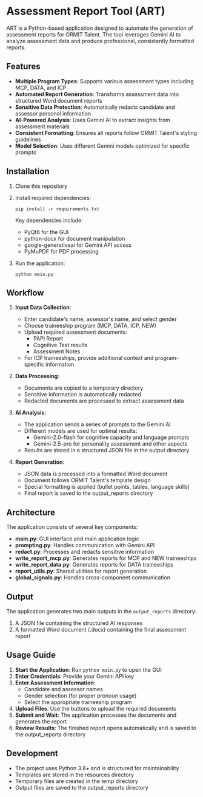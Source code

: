 # Assessment Report Tool (ART)

ART is a Python-based application designed to automate the generation of assessment reports for ORMIT Talent. The tool leverages Gemini AI to analyze assessment data and produce professional, consistently formatted reports.

## Features
- **Multiple Program Types**: Supports various assessment types including MCP, DATA, and ICP
- **Automated Report Generation**: Transforms assessment data into structured Word document reports
- **Sensitive Data Protection**: Automatically redacts candidate and assessor personal information
- **AI-Powered Analysis**: Uses Gemini AI to extract insights from assessment materials
- **Consistent Formatting**: Ensures all reports follow ORMIT Talent's styling guidelines
- **Model Selection**: Uses different Gemini models optimized for specific prompts

## Installation

1. Clone this repository
2. Install required dependencies:
   ```
   pip install -r requirements.txt
   ```
   
   Key dependencies include:
   - PyQt6 for the GUI
   - python-docx for document manipulation
   - google-generativeai for Gemini API access
   - PyMuPDF for PDF processing

3. Run the application:
   ```
   python main.py
   ```

## Workflow

1. **Input Data Collection**:
   - Enter candidate's name, assessor's name, and select gender
   - Choose traineeship program (MCP, DATA, ICP, NEW)
   - Upload required assessment documents:
     - PAPI Report
     - Cognitive Test results
     - Assessment Notes
   - For ICP traineeships, provide additional context and program-specific information

2. **Data Processing**:
   - Documents are copied to a temporary directory
   - Sensitive information is automatically redacted
   - Redacted documents are processed to extract assessment data

3. **AI Analysis**:
   - The application sends a series of prompts to the Gemini AI
   - Different models are used for optimal results:
     - Gemini-2.0-flash for cognitive capacity and language prompts
     - Gemini-2.5-pro for personality assessment and other aspects
   - Results are stored in a structured JSON file in the output directory

4. **Report Generation**:
   - JSON data is processed into a formatted Word document
   - Document follows ORMIT Talent's template design
   - Special formatting is applied (bullet points, tables, language skills)
   - Final report is saved to the output_reports directory

## Architecture

The application consists of several key components:

- **main.py**: GUI interface and main application logic
- **prompting.py**: Handles communication with Gemini API
- **redact.py**: Processes and redacts sensitive information
- **write_report_mcp.py**: Generates reports for MCP and NEW traineeships
- **write_report_data.py**: Generates reports for DATA traineeships 
- **report_utils.py**: Shared utilities for report generation
- **global_signals.py**: Handles cross-component communication

## Output

The application generates two main outputs in the `output_reports` directory:
1. A JSON file containing the structured AI responses
2. A formatted Word document (.docx) containing the final assessment report

## Usage Guide

1. **Start the Application**: Run `python main.py` to open the GUI
2. **Enter Credentials**: Provide your Gemini API key
3. **Enter Assessment Information**:
   - Candidate and assessor names
   - Gender selection (for proper pronoun usage)
   - Select the appropriate traineeship program
4. **Upload Files**: Use the buttons to upload the required documents
5. **Submit and Wait**: The application processes the documents and generates the report
6. **Review Results**: The finished report opens automatically and is saved to the output_reports directory

## Development

- The project uses Python 3.8+ and is structured for maintainability
- Templates are stored in the resources directory
- Temporary files are created in the temp directory
- Output files are saved to the output_reports directory 


